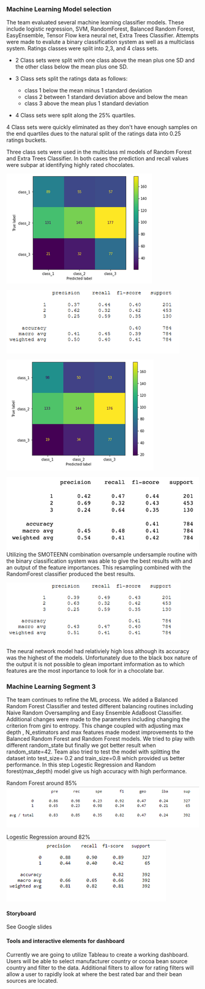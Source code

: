 ### Machine Learning Model selection
The team evaluated several machine learning classifier models.  These include logistic regression, SVM, RandomForest, Balanced Random Forest, EasyEnsemble, Tensor Flow kera neural net, Extra Trees Classifier.  Attempts were made to evalute a binary classification system as well as a multiclass system.  Ratings classes were split into 2,3, and 4 class sets.

- 2 Class sets were split with one class above the mean plus one SD and the other class below the mean plus one SD.

- 3 Class sets split the ratings data as follows:
    - class 1 below the mean minus 1 standard deviation
    - class 2 between 1 standard deviation above and below the mean
    - class 3 above the mean plus 1 standard deviation
- 4 Class sets were split along the 25% quartiles.

4 Class sets were quickly eliminated as they don't have enough samples on the end quartiles dues to the natural split of the ratings data into 0.25 ratings buckets.

Three class sets were used in the multiclass ml models of Random Forest and Extra Trees Classifier.  In both cases the prediction and recall values were subpar at identifying highly rated chocolates.

![Extra Trees Classifier Confusion Matrix](Images/extratreesclassifierconfusionmatrix.png)

![Extra Trees classification report](Images/extratreesclassifierclassificationreport.png)

![Random Forest multi Classifier Confusion Matrix](Images/randomforestclassifierconfusionmatrix.png)

![Random Forest  classification report](Images/randomforestmulticlassifierclassificationreport.png)
Utilizing the SMOTEENN combination oversample undersample routine with the binary classification system was able to give the best results with and an output of the feature importances.  This resampling combined with the RandomForest classifier produced the best results.

![Random Forest binary with SMOTEENN classification report](Images/randomforestbinaryclassifierclassificationreport.png)

The neural network model had relativiely high loss although its accuracy was the highest of the models.  Unfortunately due to the black box nature of the output it is not possible to glean important imformation as to which features are the most inportance to look for in a chocolate bar.

### Machine Learning Segment 3
The team continues to refine the ML process. We added a Balanced Random Forest Classifier and tested different balancing routines including Naive Random Oversampling and Easy Ensemble AdaBoost Classifier. Additional changes were made to the parameters including changing the criterion from gini to entropy. This change coupled with adjusting max depth , N_estimators and max features made modest improvements to the Balanced Random Forest and Random Forest models.
We tried to play with different random_state but finally we got better result when random_state=42. Team also tried to test the model with splitting the dataset into test_size= 0.2 and train_size=0.8 which provided us better performance. 
In this step Logestic Regression and Random forest(max_depth) model give us high accuracy with high performance. 

Random Forest around 85%
![Max_Depth](https://github.com/jilek/DataBootcampFinalProject/blob/main/Segment3_Deliverable/Images/max_depth.PNG)

Logestic Regression around 82%
![Logestic Regression](https://github.com/jilek/DataBootcampFinalProject/blob/main/Segment3_Deliverable/Images/Logistic%20Regression.PNG)


####  Storyboard

See Google slides

#### Tools and interactive elements for dashboard

Currently we are going to utilize Tableau to create a working dashboard.   Users will be able to select manufacturer country or cocoa bean source country and filter to the data.  Additional filters to allow for rating filters will allow a user to rapidly look at where the best rated bar and their bean sources are located.
